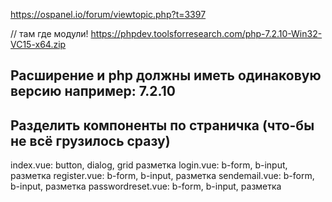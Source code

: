 https://ospanel.io/forum/viewtopic.php?t=3397

// там где модули!
https://phpdev.toolsforresearch.com/php-7.2.10-Win32-VC15-x64.zip

Расширение и php должны иметь одинаковую версию например: 7.2.10
-----------------------------------------------------------------------
 Разделить компоненты по страничка (что-бы не всё грузилось сразу)
-----------------------------------------------------------------------
index.vue: button, dialog, grid разметка
login.vue: b-form, b-input, разметка
register.vue: b-form, b-input, разметка
sendemail.vue: b-form, b-input, разметка
passwordreset.vue: b-form, b-input, разметка


